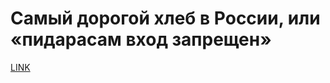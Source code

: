# Самый дорогой хлеб в России, или «пидарасам вход запрещен»



[LINK](https://varlamov.ru/2332335.html)